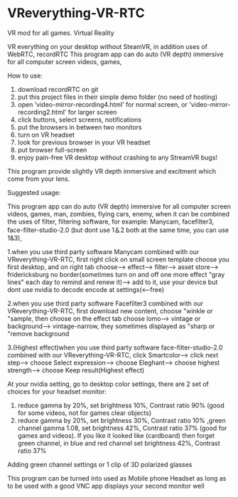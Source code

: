 # VReverything-VR-RTC
VR mod for all games. Virtual Reality

VR everything on your desktop without SteamVR, in addition uses of WebRTC, recordRTC
This program app can do auto (VR depth) immersive for all computer screen videos, games,


How to use:
1. download recordRTC on git
2. put this project files in their simple demo folder (no need of hosting)
3. open 'video-mirror-recording4.html' for normal screen, or 'video-mirror-recording2.html' for larger screen
4. click buttons, select screens, notifications
5. put the browsers in between two monitors
6. turn on VR headset
7. look for previous browser in your VR headset
8. put browser full-screen
9. enjoy pain-free VR desktop without crashing to any StreamVR bugs!

This program provide slightly VR depth immersive and excitment which come from your lens.

Suggested usage:

This program app can do auto (VR depth) immersive for all computer screen videos, games, man, zombies, flying cars, enemy, 
when it can be combined the uses of filter, filtering software, for example: Manycam, facefilter3, face-filter-studio-2.0 (but dont use 1＆2 both at the same time, you can use 1&3),

1.when you use third party software Manycam combined with our VReverything-VR-RTC, first right click on small screen template choose you first
desktop, and on right tab choose--> effect--> filter--> asset store--> fridericksburg no border(sometimes turn on and off one more effect "gray lines" each day to remind and renew it)--> add to it, use your device but dont use nvidia to decode encode at settings(<--free)

2.when you use third party software Facefilter3 combined with our VReverything-VR-RTC, first download new content, choose "winkle or "sample,
then choose on the effect tab choose lomo--> vintage or background--> vintage-narrow, they sometimes displayed as "sharp or "remove background

3.(Highest effect)when you use third party software face-filter-studio-2.0 combined with our VReverything-VR-RTC, click Smartcolor--> click next step--> 
choose Select expression--> choose Eleghant--> choose highest strength--> choose Keep result(Highest effect)

At your nvidia setting, go to desktop color settings, there are 2 set of choices for your headset monitor:
1. reduce gamma by 20%, set brightness 10%, Contrast ratio 90% (good for some videos, not for games clear objects)
2. reduce gamma by 20%, set brightness 30%, Contrast ratio 10% ,green channel gamma 1.08, set brightness 42%, Contrast ratio 37% (good for games and videos). If you like it looked like (cardboard) then forget green channel,
in blue and red channel set brightness 42%, Contrast ratio 37% 


Adding green channel settings or 1 clip of 3D polarized glasses

This program can be turned into used as Mobile phone Headset as long as to be used with a good VNC app displays your 
second monitor well
